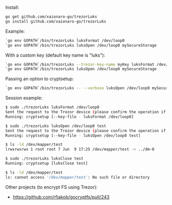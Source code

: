 Install:
```sh
go get github.com/xaionaro-go/trezorLuks
go install github.com/xaionaro-go/trezorLuks
```

Example:
```sh
`go env GOPATH`/bin/trezorLuks luksFormat /dev/loop0
`go env GOPATH`/bin/trezorLuks luksOpen /dev/loop0 mySecureStorage
```

With a custom key (default key name is "luks"):
```sh
`go env GOPATH`/bin/trezorLuks --trezor-key-name myKey luksFormat /dev/loop0
`go env GOPATH`/bin/trezorLuks luksOpen /dev/loop0 mySecureStorage
```

Passing an option to cryptsetup:
```sh
`go env GOPATH`/bin/trezorLuks -- --verbose luksOpen /dev/loop0 mySecureStorage
```

Session example:
```sh
$ sudo ./trezorLuks luksFormat /dev/loop0
Sent the request to the Trezor device (please confirm the operation if required)
Running: cryptsetup [--key-file - luksFormat /dev/loop0]

$ sudo ./trezorLuks luksOpen /dev/loop0 test
Sent the request to the Trezor device (please confirm the operation if required)
Running: cryptsetup [--key-file - luksOpen /dev/loop0 test]

$ ls -ld /dev/mapper/test
lrwxrwxrwx 1 root root 7 Jun  9 17:25 /dev/mapper/test -> ../dm-0

$ sudo ./trezorLuks luksClose test
Running: cryptsetup [luksClose test]

$ ls -ld /dev/mapper/test
ls: cannot access '/dev/mapper/test': No such file or directory
```

Other projects (to encrypt FS using Trezor):
* https://github.com/rfjakob/gocryptfs/pull/243
